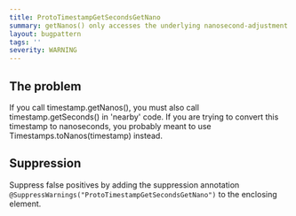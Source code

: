 ```yaml
---
title: ProtoTimestampGetSecondsGetNano
summary: getNanos() only accesses the underlying nanosecond-adjustment of the instant.
layout: bugpattern
tags: ''
severity: WARNING
---
```


<!--
*** AUTO-GENERATED, DO NOT MODIFY ***
To make changes, edit the @BugPattern annotation or the explanation in docs/bugpattern.
-->


## The problem
If you call timestamp.getNanos(), you must also call timestamp.getSeconds() in 'nearby' code. If you are trying to convert this timestamp to nanoseconds, you probably meant to use Timestamps.toNanos(timestamp) instead.

## Suppression
Suppress false positives by adding the suppression annotation `@SuppressWarnings("ProtoTimestampGetSecondsGetNano")` to the enclosing element.

